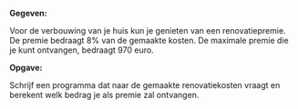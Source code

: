 **Gegeven:** 

Voor de verbouwing van je huis kun je genieten van een renovatiepremie. De premie bedraagt 8% van de gemaakte kosten. De maximale premie die je kunt ontvangen, bedraagt 970 euro. 

**Opgave:** 

Schrijf een programma dat naar de gemaakte renovatiekosten vraagt en berekent welk bedrag je als premie zal ontvangen.  